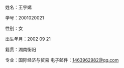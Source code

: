 

姓名：王宇嫣 

学号：2001020021

性别：女 

出生年月：2002 09 21 

籍贯：湖南衡阳 


专业：国际经济与贸易 
电子邮件：1463962982@qq.com



